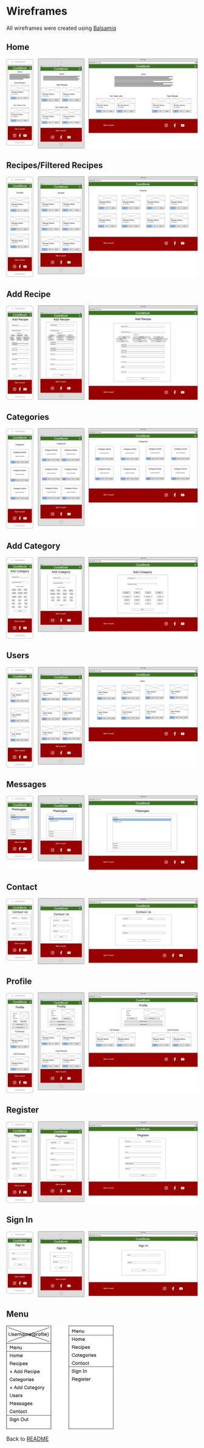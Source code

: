 # Wireframes

All wireframes were created using [Balsamiq](https://balsamiq.com/)

## Home

![Home Wrieframe Screenshot](/static/images/readme/wireframes/home.webp)

## Recipes/Filtered Recipes

![Recipes Wrieframe Screenshot](/static/images/readme/wireframes/recipes.webp)

## Add Recipe

![Add Recipe Wrieframe Screenshot](/static/images/readme/wireframes/addrecipe.webp)

## Categories

![Categories Wrieframe Screenshot](/static/images/readme/wireframes/categories.webp)

## Add Category

![Add Category Wrieframe Screenshot](/static/images/readme/wireframes/addcategory.webp)

## Users

![Users Wrieframe Screenshot](/static/images/readme/wireframes/users.webp)

## Messages

![Messages Wrieframe Screenshot](/static/images/readme/wireframes/messages.webp)

## Contact

![Contact Wrieframe Screenshot](/static/images/readme/wireframes/contact.webp)

## Profile

![Profile Wrieframe Screenshot](/static/images/readme/wireframes/profile.webp)

## Register

![Register Wrieframe Screenshot](/static/images/readme/wireframes/register.webp)

## Sign In

![Sign In Wrieframe Screenshot](/static/images/readme/wireframes/signin.webp)

## Menu

![Menu Wrieframe Screenshot](/static/images/readme/wireframes/menu.webp)

Back to [README](README.md)